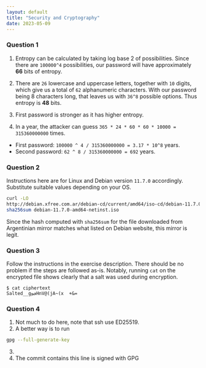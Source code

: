```yaml
---
layout: default
title: "Security and Cryptography"
date: 2023-05-09
---
```


### Question 1
1. Entropy can be calculated by taking log base 2 of possibilities. Since there
   are `100000^4` possibilities, our password will have approximately __66__
   bits of entropy.

2. There are `26` lowercase and uppercase letters, together with `10` digits,
   which give us a total of `62` alphanumeric characters. With our password
   being 8 characters long, that leaves us with `36^8` possible options. Thus
   entropy is __48__ bits.

3. First password is stronger as it has higher entropy.

4. In a year, the attacker can guess `365 * 24 * 60 * 60 * 10000 = 315360000000` 
times.
  * First password: `100000 ^ 4 / 315360000000 = 3.17 * 10^8` years.
  * Second password: `62 ^ 8 / 315360000000 = 692` years.

### Question 2
Instructions here are for Linux and Debian version `11.7.0` accordingly. Substitute
suitable values depending on your OS.
```bash
curl -LO
http://debian.xfree.com.ar/debian-cd/current/amd64/iso-cd/debian-11.7.0-amd64-netinst.iso
sha256sum debian-11.7.0-amd64-netinst.iso
```
Since the hash computed with `sha256sum` for the file downloaded from
Argentinian mirror matches what listed on Debian website, this mirror is legit.

### Question 3
Follow the instructions in the exercise description. There should be no problem
if the steps are followed as-is. Notably, running `cat` on the encrypted file
shows clearly that a salt was used during encryption.
```
$ cat ciphertext
Salted__gٯܤHnV@(jA~(x  +&=
```

### Question 4
1. Not much to do here, note that ssh use ED25519.
2. A better way is to run
```bash
gpg --full-generate-key
```
3.
4. The commit contains this line is signed with GPG
